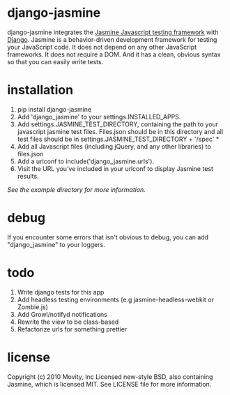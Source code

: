 django-jasmine
============

django-jasmine integrates the [Jasmine Javascript testing framework][1] with [Django][2].  Jasmine is a behavior-driven development framework for testing your JavaScript code. It does not depend on any other JavaScript frameworks. It does not require a DOM. And it has a clean, obvious syntax so that you can easily write tests.

  [1]: http://pivotal.github.com/jasmine/
  [2]: http://www.djangoproject.com/

installation
============

 1. pip install django-jasmine
 2. Add 'django_jasmine' to your settings.INSTALLED_APPS.
 3. Add settings.JASMINE_TEST_DIRECTORY, containing the path to your javascript jasmine test files.  Files.json should be in this directory and all test files should be in settings.JASMINE_TEST_DIRECTORY + '/spec' *
 4. Add all Javascript files (including jQuery, and any other libraries) to files.json
 5. Add a urlconf to include('django_jasmine.urls').
 6. Visit the URL you've included in your urlconf to display Jasmine test results.

*See the example directory for more information.*

debug
=====

If you encounter some errors that isn't obvious to debug, you can add
"django_jasmine" to your loggers.

todo
====

 1. Write django tests for this app
 2. Add headless testing environments (e.g jasmine-headless-webkit or Zombie.js)
 3. Add Growl/notifyd notifications
 4. Rewrite the view to be class-based
 5. Refactorize urls for something prettier

license
=======

Copyright (c) 2010 Movity, Inc
Licensed new-style BSD, also containing Jasmine, which is licensed MIT. See LICENSE file for more information.
